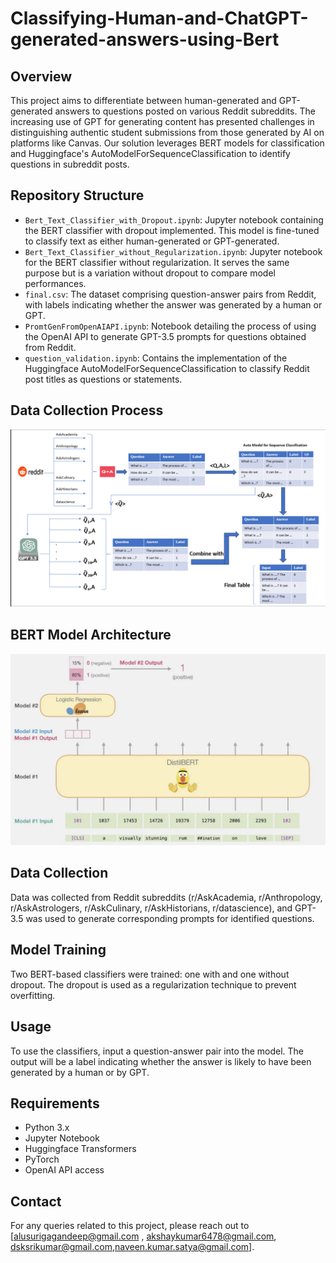 # Classifying-Human-and-ChatGPT-generated-answers-using-Bert

## Overview
This project aims to differentiate between human-generated and GPT-generated answers to questions posted on various Reddit subreddits. The increasing use of GPT for generating content has presented challenges in distinguishing authentic student submissions from those generated by AI on platforms like Canvas. Our solution leverages BERT models for classification and Huggingface's AutoModelForSequenceClassification to identify questions in subreddit posts.

## Repository Structure
- `Bert_Text_Classifier_with_Dropout.ipynb`: Jupyter notebook containing the BERT classifier with dropout implemented. This model is fine-tuned to classify text as either human-generated or GPT-generated.
- `Bert_Text_Classifier_without_Regularization.ipynb`: Jupyter notebook for the BERT classifier without regularization. It serves the same purpose but is a variation without dropout to compare model performances.
- `final.csv`: The dataset comprising question-answer pairs from Reddit, with labels indicating whether the answer was generated by a human or GPT.
- `PromtGenFromOpenAIAPI.ipynb`: Notebook detailing the process of using the OpenAI API to generate GPT-3.5 prompts for questions obtained from Reddit.
- `question_validation.ipynb`: Contains the implementation of the Huggingface AutoModelForSequenceClassification to classify Reddit post titles as questions or statements.

## Data Collection Process
![Data Collection Process](data_collection.png)

## BERT Model Architecture
![BERT Model Architecture](bert_architecture.png)

## Data Collection
Data was collected from Reddit subreddits (r/AskAcademia, r/Anthropology, r/AskAstrologers, r/AskCulinary, r/AskHistorians, r/datascience), and GPT-3.5 was used to generate corresponding prompts for identified questions.

## Model Training
Two BERT-based classifiers were trained: one with and one without dropout. The dropout is used as a regularization technique to prevent overfitting.

## Usage
To use the classifiers, input a question-answer pair into the model. The output will be a label indicating whether the answer is likely to have been generated by a human or by GPT.

## Requirements
- Python 3.x
- Jupyter Notebook
- Huggingface Transformers
- PyTorch
- OpenAI API access

## Contact
For any queries related to this project, please reach out to [alusurigagandeep@gmail.com , akshaykumar6478@gmail.com, dsksrikumar@gmail.com,naveen.kumar.satya@gmail.com].

